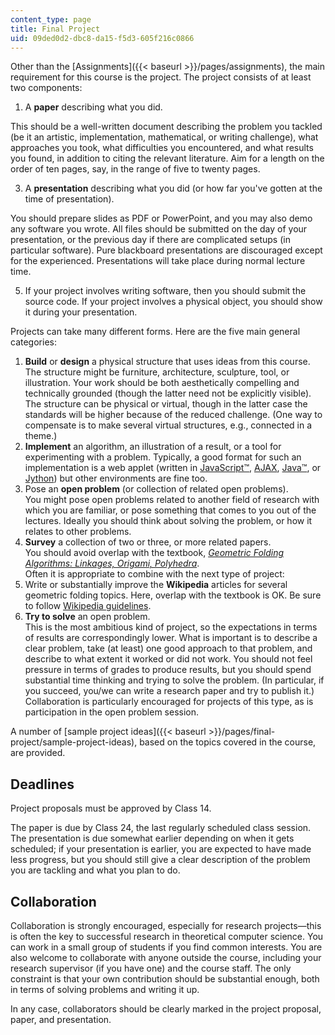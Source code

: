```yaml
---
content_type: page
title: Final Project
uid: 09ded0d2-dbc8-da15-f5d3-605f216c0866
---
```


Other than the [Assignments]({{< baseurl >}}/pages/assignments), the main requirement for this course is the project. The project consists of at least two components:

1.  A **paper** describing what you did.

This should be a well-written document describing the problem you tackled (be it an artistic, implementation, mathematical, or writing challenge), what approaches you took, what difficulties you encountered, and what results you found, in addition to citing the relevant literature. Aim for a length on the order of ten pages, say, in the range of five to twenty pages.

3.  A **presentation** describing what you did (or how far you've gotten at the time of presentation).

You should prepare slides as PDF or PowerPoint, and you may also demo any software you wrote. All files should be submitted on the day of your presentation, or the previous day if there are complicated setups (in particular software). Pure blackboard presentations are discouraged except for the experienced. Presentations will take place during normal lecture time.

5.  If your project involves writing software, then you should submit the source code. If your project involves a physical object, you should show it during your presentation.

Projects can take many different forms. Here are the five main general categories:

1.  **Build** or **design** a physical structure that uses ideas from this course.  
    The structure might be furniture, architecture, sculpture, tool, or illustration. Your work should be both aesthetically compelling and technically grounded (though the latter need not be explicitly visible). The structure can be physical or virtual, though in the latter case the standards will be higher because of the reduced challenge. (One way to compensate is to make several virtual structures, e.g., connected in a theme.)
2.  **Implement** an algorithm, an illustration of a result, or a tool for experimenting with a problem. Typically, a good format for such an implementation is a web applet (written in [JavaScript™](http://developer.mozilla.org/en/docs/About_JavaScript), [AJAX](http://en.wikipedia.org/wiki/Ajax_%28programming%29), [Java™](http://java.sun.com/), or [Jython](http://www.jython.org/)) but other environments are fine too.
3.  Pose an **open problem** (or collection of related open problems).  
    You might pose open problems related to another field of research with which you are familiar, or pose something that comes to you out of the lectures. Ideally you should think about solving the problem, or how it relates to other problems.
4.  **Survey** a collection of two or three, or more related papers.  
    You should avoid overlap with the textbook, [_Geometric Folding Algorithms: Linkages, Origami, Polyhedra_](http://www.gfalop.org/).  
    Often it is appropriate to combine with the next type of project:
5.  Write or substantially improve the **Wikipedia** articles for several geometric folding topics. Here, overlap with the textbook is OK. Be sure to follow [Wikipedia guidelines](http://en.wikipedia.org/wiki/Wikipedia:List_of_policies_and_guidelines).
6.  **Try to solve** an open problem.  
    This is the most ambitious kind of project, so the expectations in terms of results are correspondingly lower. What is important is to describe a clear problem, take (at least) one good approach to that problem, and describe to what extent it worked or did not work. You should not feel pressure in terms of grades to produce results, but you should spend substantial time thinking and trying to solve the problem. (In particular, if you succeed, you/we can write a research paper and try to publish it.) Collaboration is particularly encouraged for projects of this type, as is participation in the open problem session.

A number of [sample project ideas]({{< baseurl >}}/pages/final-project/sample-project-ideas), based on the topics covered in the course, are provided.

Deadlines
---------

Project proposals must be approved by Class 14.

The paper is due by Class 24, the last regularly scheduled class session. The presentation is due somewhat earlier depending on when it gets scheduled; if your presentation is earlier, you are expected to have made less progress, but you should still give a clear description of the problem you are tackling and what you plan to do.

Collaboration
-------------

Collaboration is strongly encouraged, especially for research projects—this is often the key to successful research in theoretical computer science. You can work in a small group of students if you find common interests. You are also welcome to collaborate with anyone outside the course, including your research supervisor (if you have one) and the course staff. The only constraint is that your own contribution should be substantial enough, both in terms of solving problems and writing it up.

In any case, collaborators should be clearly marked in the project proposal, paper, and presentation.